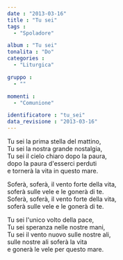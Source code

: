 ```yaml
---
date : "2013-03-16"
title : "Tu sei"
tags : 
  - "Spoladore"

album : "Tu sei"
tonalita : "Do"
categories : 
  - "Liturgica"

gruppo : 
  - ""

momenti : 
  - "Comunione"

identificatore : "tu_sei"
data_revisione : "2013-03-16"
---
```

  
  
Tu sei  la prima stella del mattino,  
Tu sei  la nostra grande nostalgia,  
Tu sei  il cielo chiaro dopo la paura,  
dopo la paura d'esserci perduti   
e tornerà la vita in questo mare.  
  
  
Soferà, soferà, il vento forte della vita,  
soferà sulle vele e le gonerà di te.  
Soferà, soferà, il vento forte della vita,  
soferà sulle vele e le gonerà di te.  
  
  
Tu sei  l'unico volto della pace,  
Tu sei  speranza nelle nostre mani,  
Tu sei  il vento nuovo sulle nostre ali,  
sulle nostre ali soferà la vita   
e gonerà le vele  per questo mare.  
  
  
  
